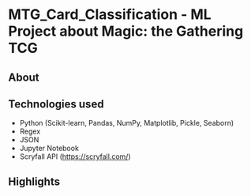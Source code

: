 # MTG_Card_Classification - ML Project about Magic: the Gathering TCG

## About

## Technologies used
- Python (Scikit-learn, Pandas, NumPy, Matplotlib, Pickle, Seaborn)
- Regex
- JSON
- Jupyter Notebook
- Scryfall API (https://scryfall.com/)

## Highlights

